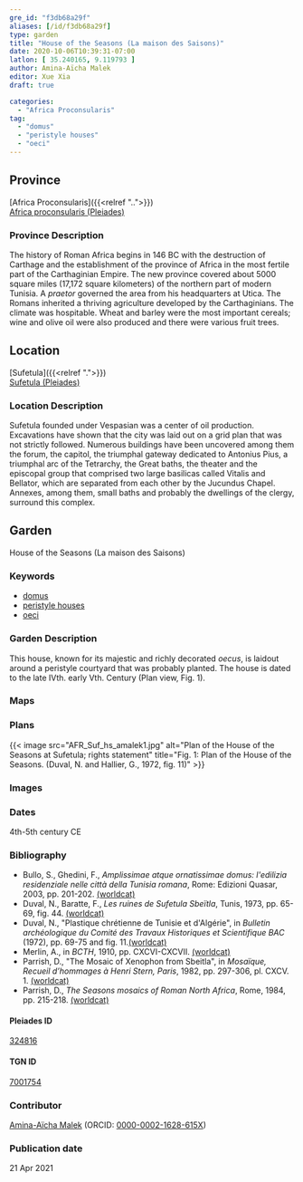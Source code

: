 ```yaml
---
gre_id: "f3db68a29f"
aliases: [/id/f3db68a29f]
type: garden
title: "House of the Seasons (La maison des Saisons)"
date: 2020-10-06T10:39:31-07:00
latlon: [ 35.240165, 9.119793 ]
author: Amina-Aïcha Malek
editor: Xue Xia
draft: true

categories:
  - "Africa Proconsularis"
tag:
  - "domus"
  - "peristyle houses"
  - "oeci"
---
```


## Province
[Africa Proconsularis]({{<relref "..">}}) \
[Africa proconsularis (Pleiades)](https://pleiades.stoa.org/places/991341)

### Province Description
The history of Roman Africa begins in 146 BC with the destruction of Carthage and the establishment of the province of Africa in the most fertile part of the Carthaginian Empire. The new province covered about 5000 square miles (17,172 square kilometers) of the northern part of modern Tunisia. A *praetor* governed the area from his headquarters at Utica. The Romans inherited a thriving agriculture developed by the Carthaginians. The climate was hospitable. Wheat and barley were the most important cereals; wine and olive oil were also produced and there were various fruit trees.

## Location

[Sufetula]({{<relref ".">}}) \
[Sufetula (Pleiades)](https://pleiades.stoa.org/places/324816)

### Location Description

Sufetula founded under Vespasian was a center of oil production. Excavations have shown that the city was laid out on a grid plan that was not strictly followed. Numerous buildings have been uncovered among them the forum, the capitol, the triumphal gateway dedicated to Antonius Pius, a triumphal arc of the Tetrarchy, the Great baths, the theater and the episcopal group that comprised two large basilicas called Vitalis and Bellator, which are separated from each other by the Jucundus Chapel. Annexes, among them, small baths and probably the dwellings of the clergy, surround this complex.

<!-- LEAVE THIS BLANK FOR NOW -->

<!--## Sublocation-->

<!--
[AREA WITHIN LOCATION, LIKE “PALATINE HILL”](GEOREFERENCE LINK)
A sublocation is any area larger than an individual garden, but located within a location. I would always try to include a link to a controlled vocabulary here if possible. This ID may well be different from the Garden ID, e.g., Pompeii versus a Garden in one of the houses which has its own Pleiades ID.
-->

<!--### Sublocation Description-->

<!-- DESCRIPTION -->

## Garden
House of the Seasons (La maison des Saisons)

### Keywords
- [domus](http://vocab.getty.edu/page/aat/300005506)
- [peristyle houses](http://vocab.getty.edu/page/aat/300005452)
- [oeci](http://vocab.getty.edu/page/aat/300080791)

### Garden Description
 This house, known for its majestic and richly decorated *oecus*, is laidout around a peristyle courtyard that was probably planted. The house is dated to the late IVth. early Vth. Century (Plan view, Fig. 1).


### Maps

<!--
{{< image src="FILENAME" alt="ALT_TEXT" title="CAPTION" >}}
-->

### Plans
{{< image src="AFR_Suf_hs_amalek1.jpg" alt="Plan of the House of the Seasons at Sufetula; rights statement" title="Fig. 1: Plan of the House of the Seasons. (Duval, N. and Hallier, G., 1972, fig. 11)" >}}
<!--
{{< image src="FILENAME" alt="ALT_TEXT" title="CAPTION" >}}
-->

### Images

<!--
{{< image src="FILENAME" alt="ALT_TEXT" title="CAPTION" >}}
-->

### Dates
4th-5th century CE

### Bibliography
* Bullo, S., Ghedini, F., *Amplissimae atque ornatissimae domus: l'edilizia residenziale nelle città della Tunisia romana*, Rome: Edizioni Quasar, 2003, pp. 201-202. [(worldcat)](http://www.worldcat.org/oclc/989088620)
* Duval, N., Baratte, F., *Les ruines de Sufetula Sbeïtla*, Tunis, 1973, pp. 65-69, fig. 44. [(worldcat)](http://www.worldcat.org/oclc/1107607946)
* Duval, N., "Plastique chrétienne de Tunisie et d'Algérie", in *Bulletin archéologique du Comité des Travaux Historiques et Scientifique BAC* (1972), pp. 69-75 and fig. 11.[(worldcat)](http://www.worldcat.org/oclc/888111893)
* Merlin, A., in *BCTH*, 1910, pp. CXCVI-CXCVII. [(worldcat)](http://www.worldcat.org/oclc/224692325)
* Parrish, D., "The Mosaic of Xenophon from Sbeitla", in *Mosaïque, Recueil d’hommages à Henri Stern, Paris*, 1982, pp. 297-306, pl. CXCV. 1. [(worldcat)](http://www.worldcat.org/oclc/10727878)
* Parrish, D., *The Seasons mosaics of Roman North Africa*, Rome, 1984, pp. 215-218. [(worldcat)](http://www.worldcat.org/oclc/1022822931)



<!--#### Periodo ID-->

<!-- [PERIODO_ID](https://pleiades.stoa.org/places/PLEIADES_ID) -->

#### Pleiades ID

[324816](https://pleiades.stoa.org/places/324816)

#### TGN ID
[7001754](http://vocab.getty.edu/page/tgn/7001754)

### Contributor
[Amina-Aïcha Malek](link) (ORCID: [0000-0002-1628-615X](https://orcid.org/0000-0002-1628-615X))

### Publication date

21 Apr 2021

<!--### Related articles-->

<!-- Links to other related articles. Leave blank for now -->
